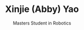 ---
title: Xinjie (Abby) Yao
subtitle: Masters Student in Robotics
job_title: Masters Student in Robotics
category: past_master_student
layout: team_member_personal_page
image: /assets/imgs/team/xinjie_yao.jpg
link-new-tab: true
current_status: Robotics Engineer at NVIDIA
starting_year: 2020
graduation_year: 2022
keywords: Visual Navigation
---